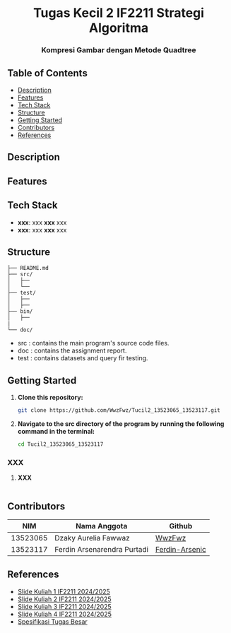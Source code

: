 <h1 align="center">Tugas Kecil 2 IF2211 Strategi Algoritma</h1>
<h3 align="center">Kompresi Gambar dengan Metode Quadtree</h3>


## Table of Contents

- [Description](#description)
- [Features](#features)
- [Tech Stack](#tech-stack)
- [Structure](#structure)
- [Getting Started](#getting-started)
- [Contributors](#contributors)
- [References](#references)

## Description


## Features



## Tech Stack
- **xxx**: xxx **xxx** xxx
- **xxx**: xxx **xxx** xxx

## Structure
```
├── README.md
├── src/
│   ├── 
│   └── 
├── test/
│   ├── 
│   ├── 
├── bin/
│   ├── 
|   
└── doc/
```
- src : contains the main program's source code files.
- doc : contains the assignment report.
- test : contains datasets and query fir testing.

## Getting Started
1. **Clone this repository:**
   ```bash
   git clone https://github.com/WwzFwz/Tucil2_13523065_13523117.git
   ```
2. **Navigate to the src directory of the program by running the following command in the terminal:**
   ```bash
   cd Tucil2_13523065_13523117
   ```

### XXX
1. **XXX**
   ```bash
   
   ```


## Contributors

| **NIM**  | **Nama Anggota**               | **Github** |
| -------- | ------------------------------ | ---------- |
| 13523065 | Dzaky Aurelia Fawwaz           | [WwzFwz](https://github.com/WwzFwz) |
| 13523117 | Ferdin Arsenarendra Purtadi    | [Ferdin-Arsenic](https://github.com/Ferdin-Arsenic) |

## References
- [Slide Kuliah 1 IF2211 2024/2025](https://informatika.stei.itb.ac.id/~rinaldi.munir/Stmik/2024-2025/07-Algoritma-Divide-and-Conquer-(2025)-Bagian1.pdf)
- [Slide Kuliah 2 IF2211 2024/2025](https://informatika.stei.itb.ac.id/~rinaldi.munir/Stmik/2024-2025/08-Algoritma-Divide-and-Conquer-(2025)-Bagian2.pdf)
- [Slide Kuliah 3 IF2211 2024/2025](https://informatika.stei.itb.ac.id/~rinaldi.munir/Stmik/2024-2025/09-Algoritma-Divide-and-Conquer-(2025)-Bagian3.pdf)
- [Slide Kuliah 4 IF2211 2024/2025](https://informatika.stei.itb.ac.id/~rinaldi.munir/Stmik/2024-2025/10-Algoritma-Divide-and-Conquer-(2025)-Bagian4.pdf)
- [Spesifikasi Tugas Besar](https://informatika.stei.itb.ac.id/~rinaldi.munir/Stmik/2024-2025/Tucil2-Stima-2025.pdf)
